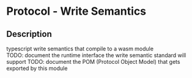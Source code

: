 # Protocol - Write Semantics  
## Description  
typescript write semantics that compile to a wasm module  
TODO: document the runtime interface the write semantic standard will support
TODO: document the POM (Protocol Object Model) that gets exported by this module
